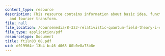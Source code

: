 ```yaml
---
content_type: resource
description: This resource contains information about basic idea, functions as distributions
  and fourier transform.
file: null
file_location: /coursemedia/8-323-relativistic-quantum-field-theory-i-spring-2008/d019964e13b4bc46d06800b0e8a73b8e_ft1ln03_08.pdf
file_type: application/pdf
resourcetype: Document
title: ft1ln03_08.pdf
uid: d019964e-13b4-bc46-d068-00b0e8a73b8e
---
```

